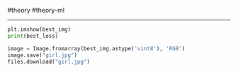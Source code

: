 #theory #theory-ml
 
---
```python
plt.imshow(best_img)
print(best_loss)

image = Image.fromarray(best_img.astype('uint8'), 'RGB')
image.save("girl.jpg")
files.download("girl.jpg")
```

